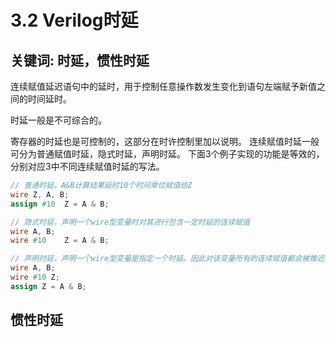 # 3.2 Verilog时延
## 关键词: 时延，惯性时延
连续赋值延迟语句中的延时，用于控制任意操作数发生变化到语句左端赋予新值之间的时间延时。

时延一般是不可综合的。

寄存器的时延也是可控制的，这部分在时许控制里加以说明。
连续赋值时延一般可分为普通赋值时延，隐式时延，声明时延。
下面3个例子实现的功能是等效的，分别对应3中不同连续赋值时延的写法。

```verilog
// 普通时延，A&B计算结果延时10个时间单位赋值给Z
wire Z, A, B;
assign #10  Z = A & B;
```

```verilog
// 隐式时延，声明一个wire型变量时对其进行包含一定时延的连续赋值
wire A, B;
wire #10    Z = A & B;
```

```verilog
// 声明时延，声明一个wire型变量是指定一个时延。因此对该变量所有的连续赋值都会被推迟到指定的时间，除非门级建模中，一般不推荐使用此类方法建模
wire A, B;
wire #10 Z;
assign Z = A & B;
```

## 惯性时延